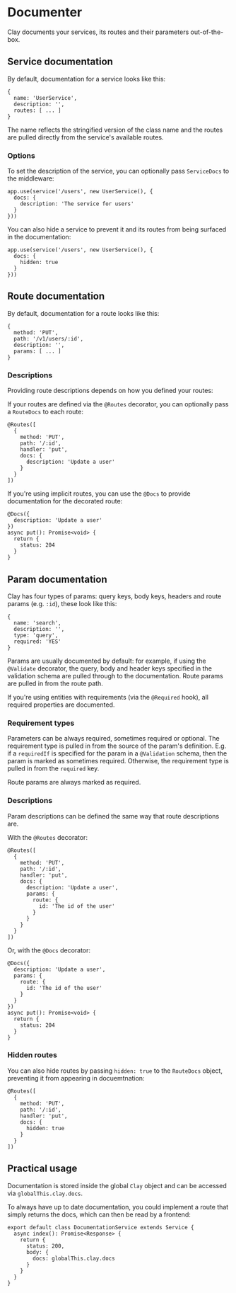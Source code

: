# Documenter

Clay documents your services, its routes and their parameters out-of-the-box.

## Service documentation

By default, documentation for a service looks like this:

```
{
  name: 'UserService',
  description: '',
  routes: [ ... ]
}
```

The name reflects the stringified version of the class name and the routes are pulled directly from the service's available routes.

### Options

To set the description of the service, you can optionally pass `ServiceDocs` to the middleware:

```
app.use(service('/users', new UserService(), {
  docs: {
    description: 'The service for users'
  }
}))
```

You can also hide a service to prevent it and its routes from being surfaced in the documentation:

```
app.use(service('/users', new UserService(), {
  docs: {
    hidden: true
  }
}))
```

## Route documentation

By default, documentation for a route looks like this:

```
{
  method: 'PUT',
  path: '/v1/users/:id',
  description: '',
  params: [ ... ]
}
```

### Descriptions

Providing route descriptions depends on how you defined your routes:

If your routes are defined via the `@Routes` decorator, you can optionally pass a `RouteDocs` to each route:

```
@Routes([
  {
    method: 'PUT',
    path: '/:id',
    handler: 'put',
    docs: {
      description: 'Update a user'
    }
  }
])
```

If you're using implicit routes, you can use the `@Docs` to provide documentation for the decorated route:

```
@Docs({
  description: 'Update a user'
})
async put(): Promise<void> {
  return {
    status: 204
  }
}
```

## Param documentation

Clay has four types of params: query keys, body keys, headers and route params (e.g. `:id`), these look like this:

```
{
  name: 'search',
  description: '',
  type: 'query',
  required: 'YES'
}
```

Params are usually documented by default: for example, if using the `@Validate` decorator, the query, body and header keys specified in the validation schema are pulled through to the documentation. Route params are pulled in from the route path.

If you're using entities with requirements (via the `@Required` hook), all required properties are documented.

### Requirement types

Parameters can be always required, sometimes required or optional. The requirement type is pulled in from the source of the param's definition. E.g. if a `requiredIf` is specified for the param in a `@Validation` schema, then the param is marked as sometimes required. Otherwise, the requirement type is pulled in from the `required` key.

Route params are always marked as required.

### Descriptions

Param descriptions can be defined the same way that route descriptions are.

With the `@Routes` decorator:

```
@Routes([
  {
    method: 'PUT',
    path: '/:id',
    handler: 'put',
    docs: {
      description: 'Update a user',
      params: {
        route: {
          id: 'The id of the user'
        }
      }
    }
  }
])
```

Or, with the `@Docs` decorator:

```
@Docs({
  description: 'Update a user',
  params: {
    route: {
      id: 'The id of the user'
    }
  }
})
async put(): Promise<void> {
  return {
    status: 204
  }
}
```

### Hidden routes

You can also hide routes by passing `hidden: true` to the `RouteDocs` object, preventing it from appearing in docuemtnation:

```
@Routes([
  {
    method: 'PUT',
    path: '/:id',
    handler: 'put',
    docs: {
      hidden: true
    }
  }
])
```

## Practical usage

Documentation is stored inside the global `Clay` object and can be accessed via `globalThis.clay.docs`.

To always have up to date documentation, you could implement a route that simply returns the docs, which can then be read by a frontend:

```
export default class DocumentationService extends Service {
  async index(): Promise<Response> {
    return {
      status: 200,
      body: {
        docs: globalThis.clay.docs
      }
    }
  }
}
```
